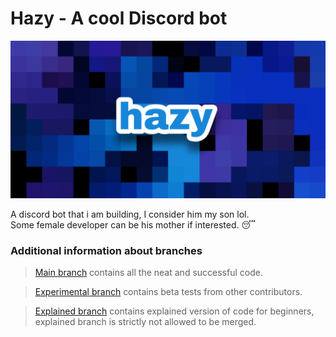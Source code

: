 # Hazy - A cool Discord bot
![Banner image](/images/hazy.png)

A discord bot that i am building, I consider him my son lol.<br>
Some female developer can be his mother if interested. 😴

### Additional information about branches
> [Main branch](https://github.com/Nit-nit/hazy/tree/main) contains all the neat and successful code.

> [Experimental branch](https://github.com/Nit-nit/hazy/tree/Experimental) contains beta tests from other contributors.

> [Explained branch](https://github.com/Nit-nit/hazy/tree/Explained) contains explained version of code for beginners, explained branch is strictly not allowed to be merged.
